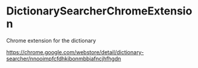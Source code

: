 # DictionarySearcherChromeExtension
Chrome extension for the dictionary

https://chrome.google.com/webstore/detail/dictionary-searcher/nnooimpfcfdhkjbonmbbjafncjhfhgdn
